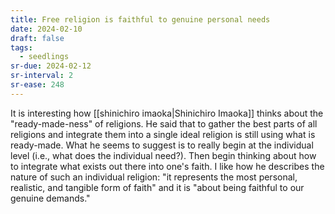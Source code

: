 ```yaml
---
title: Free religion is faithful to genuine personal needs
date: 2024-02-10
draft: false
tags:
  - seedlings
sr-due: 2024-02-12
sr-interval: 2
sr-ease: 248
---
```

It is interesting how [[shinichiro imaoka|Shinichiro Imaoka]] thinks about the "ready-made-ness" of religions. He said that to gather the best parts of all religions and integrate them into a single ideal religion is still using what is ready-made. What he seems to suggest is to really begin at the individual level (i.e., what does the individual need?). Then begin thinking about how to integrate what exists out there into one's faith. I like how he describes the nature of such an individual religion: "it represents the most personal, realistic, and tangible form of faith" and it is "about being faithful to our genuine demands."